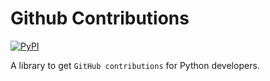 # Github Contributions

[![PyPI](https://img.shields.io/pypi/v/github-contributions-python)](https://pypi.org/project/github-contributions-python)

A library to get `GitHub contributions` for Python developers.
